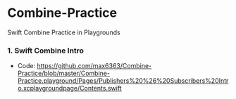 # Combine-Practice
Swift Combine Practice in Playgrounds

### 1. Swift Combine Intro
* Code: https://github.com/max6363/Combine-Practice/blob/master/Combine-Practice.playground/Pages/Publishers%20%26%20Subscribers%20Intro.xcplaygroundpage/Contents.swift


